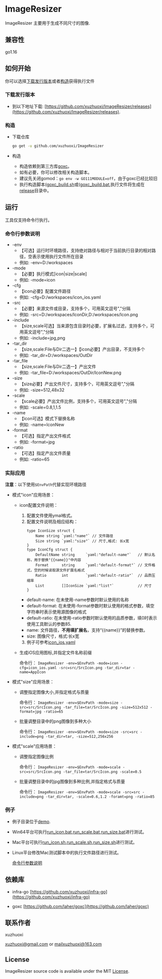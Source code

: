 # ImageResizer
ImageResizer 主要用于生成不同尺寸的图像.

## 兼容性
go1.16

## 如何开始

你可以选择[下载发行版本](#下载发行版本)或者[构造](#构造)获得执行文件

### 下载发行版本

- 到以下地址下载: [https://github.com/xuzhuoxi/ImageResizer/releases](https://github.com/xuzhuoxi/ImageResizer/releases).

### 构造

- 下载仓库

	```sh
	go get -u github.com/xuzhuoxi/ImageResizer
	```

- 构造

  + 构造依赖到第三方库[goxc](https://github.com/laher/goxc)。
  + 如有必要，你可以修改相关构造脚本。
  + 建议先关闭gomod：`go env -w GO111MODULE=off`，由于goxc已经比较旧
  + 执行构造脚本([goxc_build.sh](/build/goxc_build.sh)或([goxc_build.bat](/build/goxc_build.bat),执行文件将生成在[release](/build/release)目录中。

## 运行

工具仅支持命令行执行。

### 命令行参数说明

  - -env 
    + 【可选】运行时环境路径，支持绝对路径与相对于当前执行目录的相对路径，空表示使用执行文件所在目录
    + 例如: 
      -env=D:/workspaces
  - -mode
    + 【必要】执行模式[icon|size|scale]
    + 例如: 
      -mode=icon
  - -cfg
    + 【icon必要】配置文件路径
    + 例如: 
      -cfg=D:/workspaces/icon_ios.yaml
  - -src
    + 【必要】来源文件或目录，支持多个，可用英文逗号","分隔
    + 例如: 
      -src=D:/workspaces/IconDir,D:/workspaces/Icon.png
  - -include
    + 【size,scale可选】当来源包含目录时必要，扩展名过滤，支持多个，可用英文逗号","分隔
    + 例如:
      -include=jpg,png
  - -tar_dir
    + 【size,scale:File与Dir二选一】【icon必要】产出目录，不支持多个
    + 例如:
      -tar_dir=D:/workspaces/OutDir
  - -tar_file
    + 【size,scale:File与Dir二选一】产出文件
    + 例如:
      -tar_file=D:/workspaces/OutDir/IconNew.png
  - -size
    + 【size必要】产出文件尺寸，支持多个，可用英文逗号","分隔
    + 例如:
      -size=512,48x32
  - -scale
    + 【scale必要】产出文件比例，支持多个，可用英文逗号","分隔
    + 例如:
      -scale=0.8,1,1.5
  - -name
    + 【icon可选】模式下替换名称
    + 例如:
      -name=IconNew 
  - -format
    + 【可选】指定产出文件格式
    + 例如:
      -format=jpg
  - -ratio
    + 【可选】指定产出文件质量
    + 例如:
      -ratio=65

### 实际应用

**注意**：以下使用`$EnvPath`代替实现环境路径

- 模式"icon"应用场景：

  + icon配置文件说明：
  
	1. 配置文件使用ymal格式。
	2. 配置文件说明及相应结构：
		```golang
		type IconSize struct {
			Name string `yaml:"name"` // 文件路径
			Size string `yaml:"size"` // 尺寸,格式: 长x宽
		}
		type IconCfg struct {
			DefaultName string     `yaml:"default-name"`   // 默认名称，用于替换"{{name}}"中内容
			Format      string     `yaml:"default-format"` // 文件格式，空的时候读取源文件扩展名格式
			Ratio       int        `yaml:"default-ratio"`  // 品质压缩率
			List        []IconSize `yaml:"list"`           // 尺寸
		}
		```
	  - default-name: 在未使用-name参数时默认使用的名称
	  - default-format: 在未使用-format参数时默认使用的格式参数，填空字符串时表示使用源图像的格式
	  - default-ratio: 在未使用-ratio参数时默认使用的品质参数，填0时表示使用工具默认的参数85.
	  - name: 文件路径，**不用填扩展名**，支持“{{name}}”的替换参数。
	  - size: 图像尺寸，格式:长x宽
	3. 例子可参考[icon_ios.yaml](/demo/icon_ios.yaml)

  + 生成iOS应用图标,并指定文件名称前缀

	命令行：
    `ImageResizer -env=$EnvPath -mode=icon -cfg=icon_ios.yaml -src=src/SrcIcon.png -tar_dir=tar -name=AppIcon`

- 模式"size"应用场景：

  + 调整指定图像大小,并指定格式与质量

    命令行：
    `ImageResizer -env=$EnvPath -mode=size -src=src/SrcIcon.png -tar_file=tar/SrcIcon.png -size=512x512 -format=jpg -ratio=65`

  + 批量调整目录中的png图像到多种大小

    命令行：
    `ImageResizer -env=$EnvPath -mode=size -src=src -include=png -tar_dir=tar, -size=512,256x256`

- 模式"scale"应用场景：

  + 调整指定图像比例

    命令行：
    `ImageResizer -env=$EnvPath -mode=scale -src=src/SrcIcon.png -tar_file=tar/SrcIcon.png -scale=0.5`

  + 批量调整目录中的jpg图像到多种比例,并指定格式与质量

    命令行：
    `ImageResizer -env=$EnvPath -mode=scale -src=src -include=png -tar_dir=tar, -scale=0.6,1.2 -foramt=png -ratio=85`

### 例子

- 例子目录位于[demo](/demo).
- Win64平台可执行[run_icon.bat](/demo/run_icon.bat),[run_scale.bat](/demo/run_scale.bat),[run_size.bat](/demo/run_size.bat)进行测试。
- Mac平台可执行[run_icon.sh](/demo/run_icon.sh),[run_scale.sh](/demo/run_scale.sh),[run_size.sh](/demo/run_size.sh)进行测试。
- Linux平台修改Mac测试脚本中的执行文件路径进行测试。

  [命令行参数说明](#命令行参数说明)

## 依赖库

- infra-go [https://github.com/xuzhuoxi/infra-go](https://github.com/xuzhuoxi/infra-go)

- goxc [https://github.com/laher/goxc](https://github.com/laher/goxc) 

## 联系作者

xuzhuoxi 

<xuzhuoxi@gmail.com> or <mailxuzhuoxi@163.com>

## License
ImageResizer source code is available under the MIT [License](/LICENSE).


